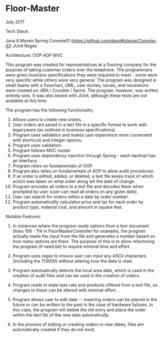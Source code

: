 # Floor-Master
July 2017

Tech Stack:

Java 8
Maven
Spring
ConsoleIO (https://github.com/davidKolesar/Console-IO)
JUnit
Regex

Architecture:
OOP 
AOP
MVC


This program was created for representatives at a flooring company for the purpose of taking customer orders over the telephone. The programmers were given business specifications they were required to meet - some were very specific while others were very general. The program was designed in small teams with a flowchart, UML, user stories, issues, and resolutions were created on JIRA / Crucible / Sprint. The program, however, was written entirely solo. It was also tested with JUnit, although these tests are not available at this time. 

The program has the following functionality:

1. Allows users to create new orders.
2. User orders are saved in a text file in a specific format to work with legacyware (as outlined in business specifications).
3. Program uses validation and makes user experience more convenient with shortcuts and integer options. 
4. Program uses validation. 
5. Program follows MVC model.
6. Program uses dependency injection through Spring - each daoImpl has an interface. 
7. Program relies on fundamentals of OOP.
8. Program also relies on fundamentals of AOP to allow audit procedures. 
9. If an order is edited, added, or deleted, a text file keeps track of which action was taken on what order along wit the date of change.
10. Program encodes all orders to a text file and decodes them when prompted by user (user can read all orders on any given date).
11. User can search for orders within a date by order number.
12. Program automaticallly calculates price and tax for each order by product type, material cost, and amount in square feet.   


Notable Features: 

1. In instances where the program reads options from a text document (lines 109 - 114 in FloorMasterController for example), the program actually reads the input from the file and generates a number based on how many options are there. The purpose of this is to allow refactoring the program (if need be) to require minimal time and effort.

2. Program uses regex to ensure user can input any ASCII characters (including the TOKEN) without altering how the data is read.

3. Program automatically detects the local area date, which is used in the creation of audit files and can be used in the creation of orders.  

4. Program reads in state taxe rate and products offered from a text file, so changes to these can be altered with minimal effort. 

5. Program allows user to edit date -- meaning orders can be placed in the future or can be written to the past in the case of hardware failures. In this case, the program will delete the old entry and place the order within the text file of the new date automatically. 

6. In the process of editing or creating orders to new dates, files are automatically created if they do not exist.

